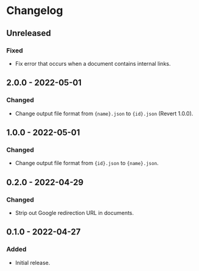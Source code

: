 # Changelog

## Unreleased

### Fixed

- Fix error that occurs when a document contains internal links.

## 2.0.0 - 2022-05-01

### Changed

- Change output file format from `{name}.json` to `{id}.json` (Revert 1.0.0).

## 1.0.0 - 2022-05-01

### Changed

- Change output file format from `{id}.json` to `{name}.json`.

## 0.2.0 - 2022-04-29

### Changed

- Strip out Google redirection URL in documents.

## 0.1.0 - 2022-04-27

### Added

- Initial release.
